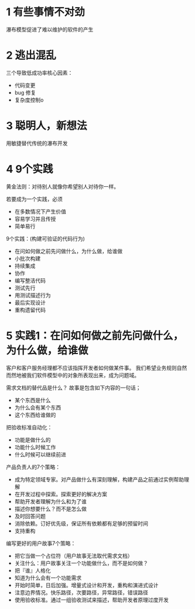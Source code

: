 # 1 有些事情不对劲

瀑布模型促进了难以维护的软件的产生

# 2 逃出混乱

三个导致低成功率核心因素：

- 代码变更
- bug 修复
- 复杂度控制o

# 3 聪明人，新想法

用敏捷替代传统的瀑布开发

# 4 9个实践

黄金法则：对待别人就像你希望别人对待你一样。

若要成为一个实践，必须

- 在多数情况下产生价值
- 容易学习并且传授
- 简单易行

9个实践：(构建可验证的代码行为)

- 在问如何做之前先问做什么，为什么做，给谁做
- 小批次构建
- 持续集成
- 协作
- 编写整洁代码
- 测试先行
- 用测试描述行为
- 最后实现设计
- 重构遗留代码

# 5 实践1：在问如何做之前先问做什么，为什么做，给谁做

客户和客户服务经理都不应该指挥开发者如何做某件事。
我们希望业务规则自然而然地被我们软件模型中的对象所表现出来，成为问题域。


需求文档的替代品是什么？
故事是包含如下内容的一句话；

- 某个东西是什么
- 为什么会有某个东西
- 这个东西给谁做的

把验收标准自动化：

- 功能是做什么的
- 功能什么时候工作
- 什么时候可以继续前进

产品负责人的7个策略：

- 成为特定领域专家。对产品做什么有深刻理解，构建产品之前通过实例帮助理解
- 在开发过程中探索。探索更好的解决方案
- 帮助开发者理解为什么和为了谁
- 描述你想要什么？而不是怎么做
- 及时回答问题
- 消除依赖。订好优先级，保证所有依赖都有足够的预留时间
- 支持重构


编写更好的用户故事7个策略：

- 把它当做一个占位符（用户故事无法取代需求文档）
- 关注什么：用户故事关注一个功能做什么，而不是如何做？
- 把『谁』人格化
- 知道为什么会有一个功能需求
- 开始时简单，日后加强。增量式设计和开发，重构和演进式设计
- 注意边界情况。快乐路径，次要路径，异常路径，错误路径
- 使用验收标准。通过一组验收测试来描述，帮助开发者原理过度开发
